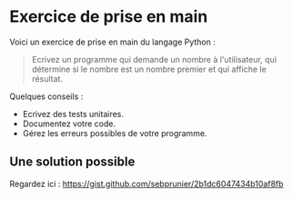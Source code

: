 # Exercice de prise en main

Voici un exercice de prise en main du langage Python :

> Ecrivez un programme qui demande un nombre à l'utilisateur, qui détermine si le nombre est un nombre premier et qui affiche le résultat.

Quelques conseils :

* Ecrivez des tests unitaires.
* Documentez votre code.
* Gérez les erreurs possibles de votre programme.

## Une solution possible

Regardez ici : https://gist.github.com/sebprunier/2b1dc6047434b10af8fb
